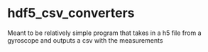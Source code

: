 # hdf5_csv_converters
Meant to be relatively simple program that takes in a h5 file from a gyroscope and outputs a csv with the measurements
